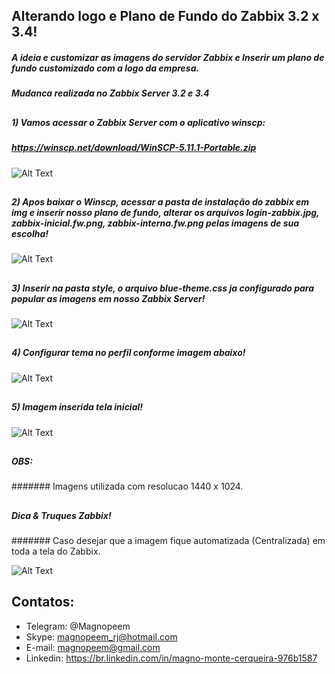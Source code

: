 

##                                      Alterando logo e Plano de Fundo do Zabbix 3.2 x 3.4!

##### A ideia e customizar as imagens do servidor Zabbix e Inserir um plano de fundo customizado com a logo da empresa.

##### Mudanca realizada no Zabbix Server 3.2 e 3.4


##
##### 1) Vamos acessar o Zabbix Server com o aplicativo winscp:

##### https://winscp.net/download/WinSCP-5.11.1-Portable.zip


![Alt Text](https://github.com/MagnoMonteCerqueira/Zabbix/blob/master/Zabbix_3.4/src/img/Background/winscp_ssh.PNG)

##
##### 2) Apos baixar o Winscp, acessar a pasta de instalação do zabbix em img e inserir nosso plano de fundo, alterar os arquivos  login-zabbix.jpg, zabbix-inicial.fw.png, zabbix-interna.fw.png pelas imagens de sua escolha!

![Alt Text](https://github.com/MagnoMonteCerqueira/Zabbix/blob/master/Zabbix_3.4/src/img/Background/img.PNG)

##
##### 3) Inserir na pasta style, o arquivo blue-theme.css ja configurado para popular as imagens em nosso Zabbix Server!

![Alt Text](https://github.com/MagnoMonteCerqueira/Zabbix/blob/master/Zabbix_3.4/src/img/Background/estilo.PNG)

##
##### 4) Configurar tema no perfil conforme imagem abaixo!

![Alt Text](https://github.com/MagnoMonteCerqueira/Zabbix/blob/master/Zabbix_3.4/src/img/Background/tema.PNG)

##
##### 5) Imagem inserida tela inicial!

![Alt Text](https://github.com/MagnoMonteCerqueira/Zabbix/blob/master/Zabbix_3.4/src/img/Background/fundo.PNG)

##
##### OBS:

####### Imagens utilizada com resolucao 1440 x 1024.

##
##### Dica & Truques Zabbix!

####### Caso desejar que a imagem fique automatizada (Centralizada) em toda a tela do Zabbix.

![Alt Text](https://github.com/MagnoMonteCerqueira/Zabbix/blob/master/Zabbix_3.4/src/img/Background/Dicas&TruquesTema.PNG)


##
## Contatos:


* Telegram: @Magnopeem
* Skype: magnopeem_rj@hotmail.com
* E-mail: magnopeem@gmail.com
* Linkedin: https://br.linkedin.com/in/magno-monte-cerqueira-976b1587






